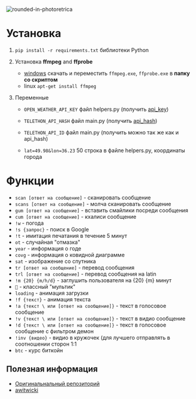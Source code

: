 ![rounded-in-photoretrica](https://user-images.githubusercontent.com/87089735/163038309-4610c9b0-f3d0-44eb-9034-40865a5c31ab.png)
# Установка

1. `pip install -r requirements.txt` библиотеки Python

2. Установка **ffmpeg** and **ffprobe**

    * [windows](https://drive.google.com/drive/folders/17a2wSKZajCx2_PzR6FqjGLTkyzgHvuVn?usp=sharing) скачать и переместить `ffmpeg.exe`, `ffprobe.exe` в **папку со скриптом**
    * linux `apt-get install ffmpeg`

3. Переменные
   * `OPEN_WEATHER_API_KEY` файл helpers.py (получить [api_key](https://openweathermap.org/))

   * `TELETHON_API_HASH` файл main.py (получить [api_hash](https://my.telegram.org/auth?to=apps))

   * `TELETHON_API_ID` файл main.py (получить можно так же как и api_hash)

   * `lat=49.98&lon=36.23` 50 строка в файле helpers.py, координаты города



# Функции

  * `scan [ответ на сообщение]` - сканировать сообщение
  * `scans [ответ на сообщение]` - молча сканировать сообщение
  * `gum [ответ на сообщение]` - вставить смайлики посреди сообщения
  * `cum [ответ на сообщение]` - кхалиси сообщение
  * `!w` - погода
  * `!s {запрос}` - поиск в Google
  * `!t` - имитация печатания в течение 5 минут
  * `ot` - случайная "отмазка"
  * `year` - информация о годе
  * `covg` - информация о ковидной диаграмме
  * `sat` - изображение со спутника
  * `tr [ответ на сообщение]` - перевод сообщения
  * `trl [ответ на сообщение]` - перевод сообщения на latin
  * `!m {20} {m/h/d}` - заглушить пользователя на {20} {m} минут
  * `🦔` - классный "мультик"
  * `loading` - анимация загрузки
  * `!f {текст}` - анимация текста
  * `!a {текст \ или [ответ на сообщение]}` - текст в голосовое сообщение
  * `!v {текст \ или [ответ на сообщение]}` - текст в видио сообщение
  * `!d {текст \ или [ответ на сообщение]}` - текст в голосовое сообщение с фильтром демон
  * `!inv {видео}` - видио в кружочек (для лучшего отправлять в соотношении сторон 1:1
  * `btc` - курс биткойн

## Полезная информация
* [Оригинальнальный репозиторий](https://github.com/awitwicki/kodzu_thon)
* [awitwicki](https://github.com/awitwicki)
